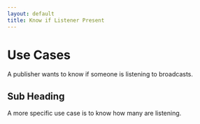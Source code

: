 ```yaml
---
layout: default
title: Know if Listener Present
---
```

# Use Cases

A publisher wants to know if someone is listening to broadcasts.

## Sub Heading

A more specific use case is to know how many are listening.
